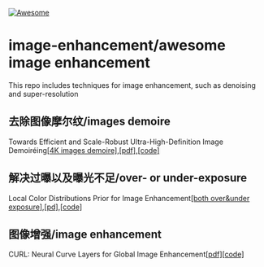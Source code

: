 
[![Awesome](https://awesome.re/badge.svg)](https://awesome.re)
# image-enhancement/awesome image enhancement
This repo includes techniques for image enhancement, such as denoising and super-resolution
## 去除图像摩尔纹/images demoire
Towards Efficient and Scale-Robust Ultra-High-Definition Image Demoiréing[[4K images demoire]](),[[pdf]](https://arxiv.org/pdf/2207.09935),[[code]](https://github.com/onpix/LCDPNet)   
## 解决过曝以及曝光不足/over- or under-exposure  
Local Color Distributions Prior for Image Enhancement[[both over&under exposure]](),[[pd]](https://www.cs.cityu.edu.hk/~rynson/papers/eccv22b.pdf),[[code]](https://github.com/onpix/LCDPNet)  
## 图像增强/image enhancement
CURL: Neural Curve Layers for Global Image Enhancement[[pdf]](https://paperswithcode.com/paper/difar-deep-image-formation-and-retouching)[[code]](https://github.com/sjmoran/CURL)
